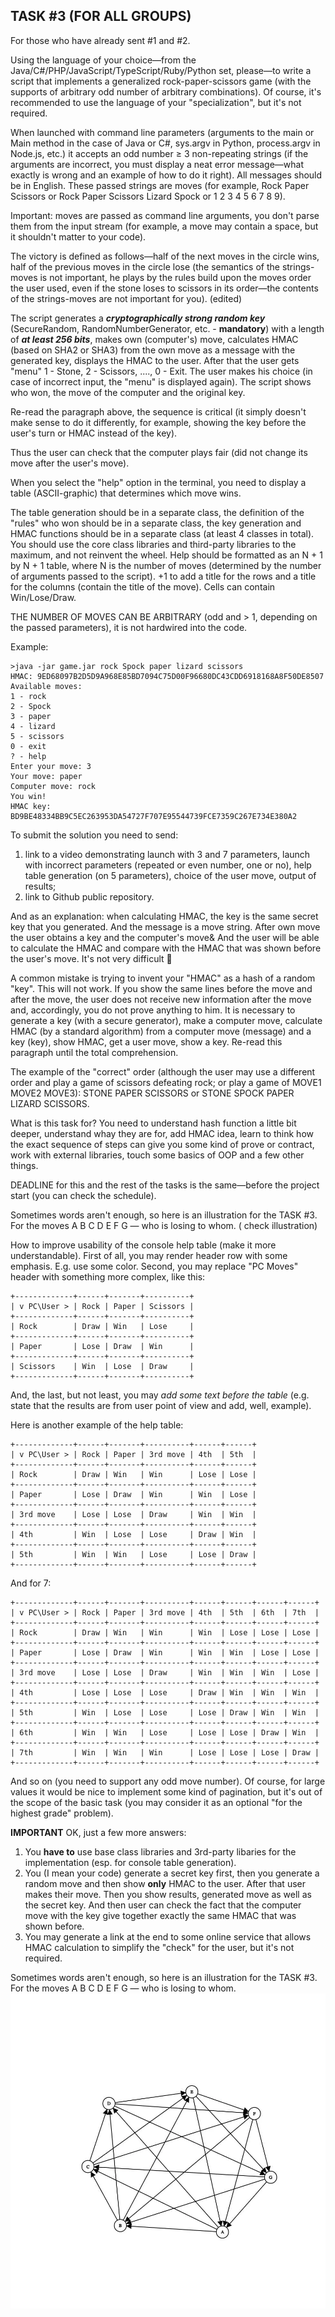 ## TASK #3 (FOR ALL GROUPS)

For those who have already sent #1 and #2.

Using the language of your choice—from the Java/C#/PHP/JavaScript/TypeScript/Ruby/Python set, please—to write a script that
implements a generalized rock-paper-scissors game (with the supports of arbitrary odd number of arbitrary combinations). Of
course, it's recommended to use the language of your "specialization", but it's not required.

When launched with command line parameters (arguments to the main or Main method in the case of Java or C#, sys.argv in Python,
process.argv in Node.js, etc.) it accepts an odd number ≥ 3 non-repeating strings (if the arguments are incorrect, you must display
a neat error message—what exactly is wrong and an example of how to do it right). All messages should be in English. These passed
strings are moves (for example, Rock Paper Scissors or Rock Paper Scissors Lizard Spock or 1 2 3 4 5 6 7 8 9).

Important: moves are passed as command line arguments, you don't parse them from the input stream (for example, a move may contain a
space, but it shouldn't matter to your code).

The victory is defined as follows—half of the next moves in the circle wins, half of the previous moves in the circle lose (the
 semantics of the strings-moves is not important, he plays by the rules build upon the moves order the user used, even if the stone
 loses to scissors in its order—the contents of the strings-moves are not important for you). (edited)

The script generates a ***cryptographically strong random key*** (SecureRandom, RandomNumberGenerator, etc. - **mandatory**) with a
length of ***at least 256 bits***, makes own (computer's) move, calculates HMAC (based on SHA2 or SHA3) from the own move as a message
with the generated key, displays the HMAC to the user. After that the user gets "menu" 1 - Stone, 2 - Scissors, ...., 0 - Exit. The
user makes his choice (in case of incorrect input, the "menu" is displayed again). The script shows who won, the move of the computer
and the original key.

Re-read the paragraph above, the sequence is critical (it simply doesn't make sense to do it differently, for example, showing the key
before the user's turn or HMAC instead of the key).

Thus the user can check that the computer plays fair (did not change its move after the user's move).

When you select the "help" option in the terminal, you need to display a table (ASCII-graphic) that determines which move wins.

The table generation should be in a separate class, the definition of the "rules" who won should be in a separate class, the key
generation and HMAC functions should be in a separate class (at least 4 classes in total). You should use the core class libraries
and third-party libraries to the maximum, and not reinvent the wheel. Help should be formatted as an N + 1 by N + 1 table, where N is
the number of moves (determined by the number of arguments passed to the script). +1 to add a title for the rows and a title for
the columns (contain the title of the move). Cells can contain Win/Lose/Draw.

THE NUMBER OF MOVES CAN BE ARBITRARY (odd and > 1, depending on the passed parameters), it is not hardwired into the code.

Example:
```
>java -jar game.jar rock Spock paper lizard scissors
HMAC: 9ED68097B2D5D9A968E85BD7094C75D00F96680DC43CDD6918168A8F50DE8507
Available moves:
1 - rock
2 - Spock
3 - paper
4 - lizard
5 - scissors
0 - exit
? - help
Enter your move: 3
Your move: paper
Computer move: rock
You win!
HMAC key: BD9BE48334BB9C5EC263953DA54727F707E95544739FCE7359C267E734E380A2
```

To submit the solution  you need to send:
1. link to a video demonstrating launch with 3 and 7 parameters, launch with incorrect parameters (repeated or even number, one or no),
help table generation (on 5 parameters), choice of the user move, output of results;
2. link to Github public repository.

And as an explanation: when calculating HMAC, the key is the same secret key that you generated. And the message is a move string.
After own move the user obtains a key and the computer's move& And the user will be able to calculate the HMAC and compare with the
HMAC that was shown before the user's move. It's not very difficult 🙂

A common mistake is trying to invent your "HMAC" as a hash of a random "key". This will not work. If you show the same lines before
the move and after the move, the user does not receive new information after the move and, accordingly, you do not prove anything to him.
 It is necessary to generate a key (with a secure generator), make a computer move, calculate HMAC (by a standard algorithm) from a
 computer move (message) and a key (key), show HMAC, get a user move, show a key. Re-read this paragraph until the total comprehension.

The example of the "correct" order (although the user may use a different order and play a game of scissors defeating rock; or play a
game of MOVE1 MOVE2 MOVE3): STONE PAPER SCISSORS or STONE SPOCK PAPER LIZARD SCISSORS.

What is this task for? You need to understand hash function a little bit deeper, understand whay they are for, add HMAC idea, learn
to think how the exact sequence of steps can give you some kind of prove or contract, work with external libraries, touch some basics
of OOP and a few other things.

DEADLINE for this and the rest of the tasks is the same—before the project start (you can check the schedule).

Sometimes words aren't enough, so here is an illustration for the TASK #3. For the moves A B C D E F G — who is losing to whom. (
check illustration)

How to improve usability of the console help table (make it more understandable).
First of all, you may render header row with some emphasis. E.g. use some color. 
Second, you may replace "PC Moves" header with something more complex, like this:
```
+-------------+------+-------+----------+
| v PC\User > | Rock | Paper | Scissors |
+-------------+------+-------+----------+
| Rock        | Draw | Win   | Lose     |
+-------------+------+-------+----------+
| Paper       | Lose | Draw  | Win      |
+-------------+------+-------+----------+
| Scissors    | Win  | Lose  | Draw     |
+-------------+------+-------+----------+
```
And, the last, but not least, you may *add some text before  the table* (e.g. state that the results are from user point of
view and add, well, example).

Here is another example of the help table:
```
+-------------+------+-------+----------+------+------+
| v PC\User > | Rock | Paper | 3rd move | 4th  | 5th  |
+-------------+------+-------+----------+------+------+
| Rock        | Draw | Win   | Win      | Lose | Lose |
+-------------+------+-------+----------+------+------+
| Paper       | Lose | Draw  | Win      | Win  | Lose |
+-------------+------+-------+----------+------+------+
| 3rd move    | Lose | Lose  | Draw     | Win  | Win  |
+-------------+------+-------+----------+------+------+
| 4th         | Win  | Lose  | Lose     | Draw | Win  |
+-------------+------+-------+----------+------+------+
| 5th         | Win  | Win   | Lose     | Lose | Draw |
+-------------+------+-------+----------+------+------+
```

And for 7:
```
+-------------+------+-------+----------+------+------+------+------+
| v PC\User > | Rock | Paper | 3rd move | 4th  | 5th  | 6th  | 7th  |
+-------------+------+-------+----------+------+------+------+------+
| Rock        | Draw | Win   | Win      | Win  | Lose | Lose | Lose |
+-------------+------+-------+----------+------+------+------+------+
| Paper       | Lose | Draw  | Win      | Win  | Win  | Lose | Lose |
+-------------+------+-------+----------+------+------+------+------+
| 3rd move    | Lose | Lose  | Draw     | Win  | Win  | Win  | Lose |
+-------------+------+-------+----------+------+------+------+------+
| 4th         | Lose | Lose  | Lose     | Draw | Win  | Win  | Win  |
+-------------+------+-------+----------+------+------+------+------+
| 5th         | Win  | Lose  | Lose     | Lose | Draw | Win  | Win  |
+-------------+------+-------+----------+------+------+------+------+
| 6th         | Win  | Win   | Lose     | Lose | Lose | Draw | Win  |
+-------------+------+-------+----------+------+------+------+------+
| 7th         | Win  | Win   | Win      | Lose | Lose | Lose | Draw |
+-------------+------+-------+----------+------+------+------+------+
```
And so on (you need to support any odd move number). Of course, for large values it would be nice to implement some
 kind of pagination, but it's out of the scope of the basic task (you may consider it as an optional "for the highest grade" problem).


**IMPORTANT**
OK, just a few more answers:
1. You **have to** use base class libraries and 3rd-party libaries for the implementation (esp. for console table generation).
2. You (I mean your code) generate a secret key first, then you generate a random move and then show **only** HMAC to the user.
After that user makes their move. Then you show results, generated move as well as the secret key. And then user can check the
fact that the computer move with the key give together exactly the same HMAC that was shown before.
3. You may generate a link at the end to some online service that allows HMAC calculation to simplify the "check" for the user,
but it's not required.

Sometimes words aren't enough, so here is an illustration for the TASK #3. For the moves A B C D E F G — who is losing to whom.
![Win-Lose Illustration](illustration.png)




